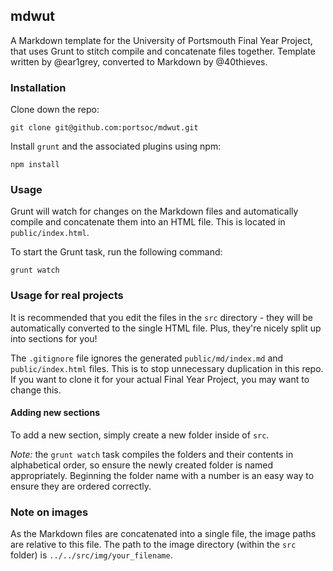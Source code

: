 ## mdwut

A Markdown template for the University of Portsmouth Final Year Project, that uses Grunt to stitch compile and concatenate files together. Template written by @ear1grey, converted to Markdown by @40thieves.

### Installation

Clone down the repo:

	git clone git@github.com:portsoc/mdwut.git

Install `grunt` and the associated plugins using npm:

	npm install

### Usage

Grunt will watch for changes on the Markdown files and automatically compile and concatenate them into an HTML file. This is located in `public/index.html`.

To start the Grunt task, run the following command:

	grunt watch

### Usage for real projects

It is recommended that you edit the files in the `src` directory - they will be automatically converted to the single HTML file. Plus, they're nicely split up into sections for you!

The `.gitignore` file ignores the generated `public/md/index.md` and `public/index.html` files. This is to stop unnecessary duplication in this repo. If you want to clone it for your actual Final Year Project, you may want to change this.

#### Adding new sections

To add a new section, simply create a new folder inside of `src`. 

*Note:* the `grunt watch` task compiles the folders and their contents in alphabetical order, so ensure the newly created folder is named appropriately. Beginning the folder name with a number is an easy way to ensure they are ordered correctly.

### Note on images

As the Markdown files are concatenated into a single file, the image paths are relative to this file. The path to the image directory (within the `src` folder) is `../../src/img/your_filename`.